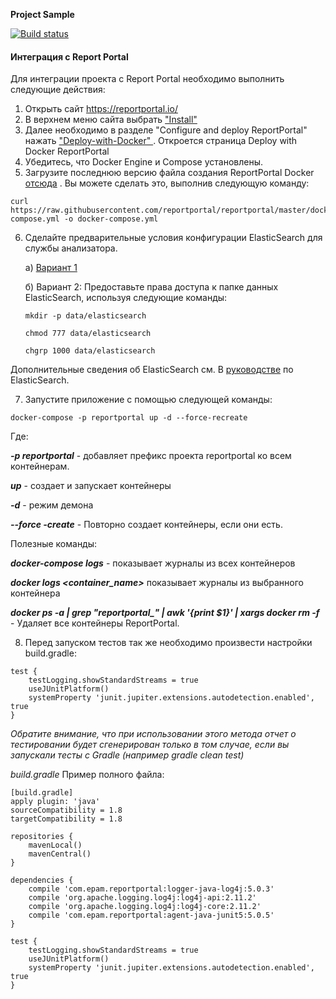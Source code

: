 **Project Sample**

[![Build status](https://ci.appveyor.com/api/projects/status/v7lppqs8bxkn8cjt?svg=true)](https://ci.appveyor.com/project/aov4in/carddeliverydatechange)

#### **Интеграция с Report Portal**

Для интеграции проекта с Report Portal необходимо выполнить следующие действия:
1. Открыть сайт https://reportportal.io/
2. В верхнем меню сайта выбрать ["Install"](https://reportportal.io/installation)
3. Далее необходимо в разделе "Configure and deploy ReportPortal" нажать ["Deploy-with-Docker" ](https://reportportal.io/docs/Deploy-with-Docker). Откроется страница Deploy with Docker ReportPortal
4. Убедитесь, что Docker Engine и Compose установлены.
5.  Загрузите последнюю версию файла создания ReportPortal Docker [отсюда](https://github.com/reportportal/reportportal/blob/master/docker-compose.yml) . Вы можете сделать это, выполнив следующую команду:
```
curl https://raw.githubusercontent.com/reportportal/reportportal/master/docker-compose.yml -o docker-compose.yml
```
6. Сделайте предварительные условия конфигурации ElasticSearch для службы анализатора.

    а) [Вариант 1](https://www.elastic.co/guide/en/elasticsearch/reference/6.1/docker.html#docker-cli-run-prod-mode)

    б) Вариант 2: 
    Предоставьте права доступа к папке данных ElasticSearch, используя следующие команды:
    ```
    mkdir -p data/elasticsearch
    ```

    ```
    chmod 777 data/elasticsearch
    ```

    ```
    chgrp 1000 data/elasticsearch
    ```
Дополнительные сведения об ElasticSearch см. В [руководстве](https://www.elastic.co/guide/en/elasticsearch/reference/6.1/docker.html#_notes_for_production_use_and_defaults) по ElasticSearch.

7. Запустите приложение с помощью следующей команды:
```
docker-compose -p reportportal up -d --force-recreate
```
Где:

***-p reportportal*** - добавляет префикс проекта reportportal ко всем контейнерам.

***up*** - создает и запускает контейнеры

***-d*** - режим демона

***--force -create*** - Повторно создает контейнеры, если они есть.

Полезные команды:

***docker-compose logs*** -  показывает журналы из всех контейнеров

***docker logs <container_name>*** показывает журналы из выбранного контейнера

***docker ps -a | grep "reportportal_" | awk '{print $1}' | xargs docker rm -f*** - Удаляет все контейнеры ReportPortal.

8. Перед запуском тестов так же необходимо произвести настройки build.gradle:

```
test {
    testLogging.showStandardStreams = true
    useJUnitPlatform()
    systemProperty 'junit.jupiter.extensions.autodetection.enabled', true
}
```

*Обратите внимание, что при использовании этого метода отчет о тестировании будет сгенерирован только в том случае, если вы запускали тесты с Gradle (например gradle clean test)*

*build.gradle* Пример полного файла:
```
[build.gradle]
apply plugin: 'java'
sourceCompatibility = 1.8
targetCompatibility = 1.8

repositories {
    mavenLocal()
    mavenCentral()
}

dependencies {
    compile 'com.epam.reportportal:logger-java-log4j:5.0.3'
    compile 'org.apache.logging.log4j:log4j-api:2.11.2'
    compile 'org.apache.logging.log4j:log4j-core:2.11.2'
    compile 'com.epam.reportportal:agent-java-junit5:5.0.5'
}

test {
    testLogging.showStandardStreams = true
    useJUnitPlatform()
    systemProperty 'junit.jupiter.extensions.autodetection.enabled', true
}
```